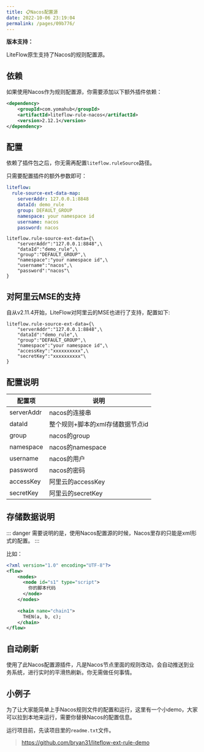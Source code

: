 ```yaml
---
title: 📋Nacos配置源
date: 2022-10-06 23:19:04
permalink: /pages/09b776/
---
```


**版本支持：**<Badge text="v2.9.0+" vertical="middle"/>

LiteFlow原生支持了Nacos的规则配置源。

## 依赖

如果使用Nacos作为规则配置源，你需要添加以下额外插件依赖：

```xml
<dependency>
    <groupId>com.yomahub</groupId>
    <artifactId>liteflow-rule-nacos</artifactId>
    <version>2.12.1</version>
</dependency>
```

## 配置

依赖了插件包之后，你无需再配置`liteflow.ruleSource`路径。

只需要配置插件的额外参数即可：

<code-group>
  <code-block title="Yaml风格配置" active>

```yaml
liteflow:
  rule-source-ext-data-map:
    serverAddr: 127.0.0.1:8848
    dataId: demo_rule
    group: DEFAULT_GROUP
    namespace: your namespace id
    username: nacos
    password: nacos
```
  </code-block>
  <code-block title="Properties风格配置">

```properties
liteflow.rule-source-ext-data={\
    "serverAddr":"127.0.0.1:8848",\
    "dataId":"demo_rule",\
    "group":"DEFAULT_GROUP",\
    "namespace":"your namespace id",\
    "username":"nacos",\
    "password":"nacos"\
}
```
  </code-block>

</code-group>

## 对阿里云MSE的支持<Badge text="v2.11.4+"/>

自从v2.11.4开始，LiteFlow对阿里云的MSE也进行了支持，配置如下:

```properties
liteflow.rule-source-ext-data={\
    "serverAddr":"127.0.0.1:8848",\
    "dataId":"demo_rule",\
    "group":"DEFAULT_GROUP",\
    "namespace":"your namespace id",\
    "accessKey":"xxxxxxxxxx",\
    "secretKey":"xxxxxxxxxx"\
}
```

## 配置说明

| 配置项     | 说明                             |
| ---------- | -------------------------------- |
| serverAddr | nacos的连接串                    |
| dataId     | 整个规则+脚本的xml存储数据节点id |
| group      | nacos的group                     |
| namespace  | nacos的namespace                 |
| username   | nacos的用户                      |
| password   | nacos的密码                      |
| accessKey  | 阿里云的accessKey                |
| secretKey  | 阿里云的secretKey                |



## 存储数据说明

::: danger
需要说明的是，使用Nacos配置源的时候，Nacos里存的只能是xml形式的配置。
:::

比如：

```xml
<?xml version="1.0" encoding="UTF-8"?>
<flow>
  	<nodes>
      <node id="s1" type="script">
        你的脚本代码
      </node>
    </nodes>
  
    <chain name="chain1">
      THEN(a, b, c);
    </chain>
</flow>
```



## 自动刷新

使用了此Nacos配置源插件，凡是Nacos节点里面的规则改动，会自动推送到业务系统，进行实时的平滑热刷新。你无需做任何事情。

## 小例子
为了让大家能简单上手Nacos规则文件的配置和运行，这里有一个小demo，大家可以拉到本地来运行，需要你替换Nacos的配置信息。

运行项目前，先读项目里的`readme.txt`文件。

> https://github.com/bryan31/liteflow-ext-rule-demo